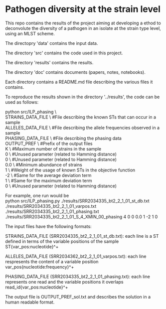 # Pathogen diversity at the strain level

This repo contains the results of the project aiming at developing a ethod to deconvolute the diversity of a pathogen in an isolate at the strain type level, using an MLST scheme. 

The directopry 'data' contains the input data.

The directory 'src' contains the code used in this project.

The directory 'results' contains the results.

The directory 'doc' contains documents (papers, notes, notebooks).

Each directory contains a README.md file describing the various files it contains.

To reproduce the results shown in the directory '../results', the code can be used as follows:  
  
python src/ILP_phasing \  
    STRAINS_DATA_FILE \ #File describing the known STs that can occur in a sample   
    ALLELES_DATA_FILE \ #File describing the allele frequencies observed in a sample  
    PHASING_DATA_FILE \ #File describing the phasing data   
    OUTPUT_PREF       \ #Prefix of the output files  
    K                 \ #Maximum number of strains in the sample  
    0                 \ #Unused parameter (related to Hamming distance)  
    0                 \ #Unused parameter (related to Hamming distance)  
    0.0               \ #Minimum abundance of strains  
    1                 \ #Weight of the usage of known STs in the objective function  
    -2                \ #Same for the average deviation term  
    1                 \ #Same for the maximum deviation term  
    0                 \ #Unused parameter (related to Hamming distance)  
   
For example, one run would be  
python src/ILP_phasing.py ./results/SRR2034335_bt2_2_1_01_st_db.txt ./results/SRR2034335_bt2_2_1_01_varpos.txt ./results/SRR2034335_bt2_2_1_01_phasing.txt ./results/SRR2034335_bt2_2_1_01_S_4_XMIN_00_phasing 4 0 0 0.0 1 -2 1 0 

The input files have the following formats:  

STRAINS_DATA_FILE (SRR2034335_bt2_2_1_01_st_db.txt): each line is a ST defined in terms of the variable positions of the sample  
ST<TAB>{var_pos:nucleotide}^+

ALLELES_DATA_FILE (SRR2034362_bt2_2_1_01_varpos.txt): each line respresents the content of a variable position  
var_pos<TAB>{nucleotide:frequency}^+

PHASING_DATA_FILE (SRR2034335_bt2_2_1_01_phasing.txt): each line represents one read and the variable positions it overlaps   
read_id<TAB>{var_pos:nucleotide}^+

The output file is OUTPUT_PREF_sol.txt and describes the solution in a human readable format.
